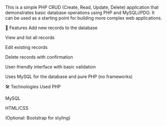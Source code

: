 This is a simple PHP CRUD (Create, Read, Update, Delete) application that demonstrates basic database operations using PHP and MySQLi/PDO. It can be used as a starting point for building more complex web applications.

🚀 Features
Add new records to the database

View and list all records

Edit existing records

Delete records with confirmation

User-friendly interface with basic validation

Uses MySQL for the database and pure PHP (no frameworks)

🛠️ Technologies Used
PHP

MySQL

HTML/CSS

(Optional: Bootstrap for styling)
